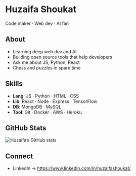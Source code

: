 # Huzaifa Shoukat 

Code maker · Web dev · AI fan

## About

- Learning deep web dev and AI  
- Building open source tools that help developers  
- Ask me about JS, Python, React  
- Chess and puzzles in spare time  

## Skills

- **Lang**: JS · Python · HTML · CSS  
- **Lib**: React · Node · Express · TensorFlow  
- **DB**: MongoDB · MySQL  
- **Tool**: Git · Docker · AWS · Heroku  

## GitHub Stats

![Huzaifa’s GitHub stats](https://github-readme-stats.vercel.app/api?username=ihuzaifashoukat&show_icons=true&theme=radical)

## Connect

- LinkedIn → https://www.linkedin.com/in/huzaifashoukat/
